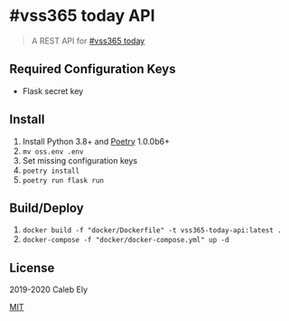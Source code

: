 # #vss365 today API

> A REST API for [#vss365 today](https://vss365today.com)

## Required Configuration Keys

* Flask secret key

## Install

1. Install Python 3.8+ and [Poetry](https://poetry.eustace.io/) 1.0.0b6+
1. `mv oss.env .env`
1. Set missing configuration keys
1. `poetry install`
1. `poetry run flask run`


## Build/Deploy

1. `docker build -f "docker/Dockerfile" -t vss365-today-api:latest .`
1. `docker-compose -f "docker/docker-compose.yml" up -d`

## License

2019-2020 Caleb Ely

[MIT](LICENSE)
